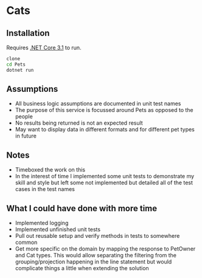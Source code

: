 # Cats


## Installation

Requires [.NET Core 3.1](https://dotnet.microsoft.com/download/dotnet-core/3.1) to run.

```sh
clone
cd Pets
dotnet run
```


## Assumptions
- All business logic assumptions are documented in unit test names
- The purpose of this service is focussed around Pets as opposed to the people
- No results being returned is not an expected result
- May want to display data in different formats and for different pet types in future


## Notes
- Timeboxed the work on this
- In the interest of time I implemented some unit tests to demonstrate my skill and style but left some not implemented but detailed all of the test cases in the test names


## What I could have done with more time
- Implemented logging
- Implemented unfinished unit tests
- Pull out reusable setup and verify methods in tests to somewhere common
- Get more specific on the domain by mapping the response to PetOwner and Cat types. This would allow separating the filtering from the grouping/projection happening in the line statement but would complicate things a little when extending the solution
